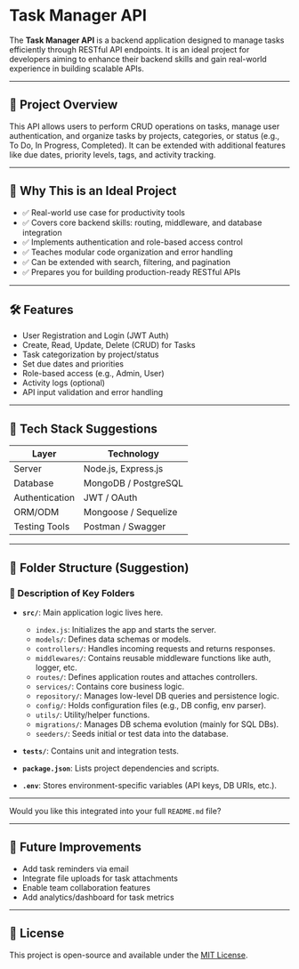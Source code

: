 # Task Manager API

The **Task Manager API** is a backend application designed to manage tasks efficiently through RESTful API endpoints. It is an ideal project for developers aiming to enhance their backend skills and gain real-world experience in building scalable APIs.

---

## 🚀 Project Overview

This API allows users to perform CRUD operations on tasks, manage user authentication, and organize tasks by projects, categories, or status (e.g., To Do, In Progress, Completed). It can be extended with additional features like due dates, priority levels, tags, and activity tracking.

---

## 🎯 Why This is an Ideal Project

- ✅ Real-world use case for productivity tools
- ✅ Covers core backend skills: routing, middleware, and database integration
- ✅ Implements authentication and role-based access control
- ✅ Teaches modular code organization and error handling
- ✅ Can be extended with search, filtering, and pagination
- ✅ Prepares you for building production-ready RESTful APIs

---

## 🛠️ Features

- User Registration and Login (JWT Auth)
- Create, Read, Update, Delete (CRUD) for Tasks
- Task categorization by project/status
- Set due dates and priorities
- Role-based access (e.g., Admin, User)
- Activity logs (optional)
- API input validation and error handling

---

## 🧰 Tech Stack Suggestions

| Layer        | Technology           |
|--------------|----------------------|
| Server       | Node.js, Express.js  |
| Database     | MongoDB / PostgreSQL |
| Authentication | JWT / OAuth       |
| ORM/ODM      | Mongoose / Sequelize |
| Testing Tools| Postman / Swagger    |

---

## 📁 Folder Structure (Suggestion)

### 📝 Description of Key Folders

- **`src/`**: Main application logic lives here.
  - `index.js`: Initializes the app and starts the server.
  - `models/`: Defines data schemas or models.
  - `controllers/`: Handles incoming requests and returns responses.
  - `middlewares/`: Contains reusable middleware functions like auth, logger, etc.
  - `routes/`: Defines application routes and attaches controllers.
  - `services/`: Contains core business logic.
  - `repository/`: Manages low-level DB queries and persistence logic.
  - `config/`: Holds configuration files (e.g., DB config, env parser).
  - `utils/`: Utility/helper functions.
  - `migrations/`: Manages DB schema evolution (mainly for SQL DBs).
  - `seeders/`: Seeds initial or test data into the database.

- **`tests/`**: Contains unit and integration tests.

- **`package.json`**: Lists project dependencies and scripts.

- **`.env`**: Stores environment-specific variables (API keys, DB URIs, etc.).

---

Would you like this integrated into your full `README.md` file?

---

## 📌 Future Improvements

- Add task reminders via email
- Integrate file uploads for task attachments
- Enable team collaboration features
- Add analytics/dashboard for task metrics

---

## 📄 License

This project is open-source and available under the [MIT License](LICENSE).


